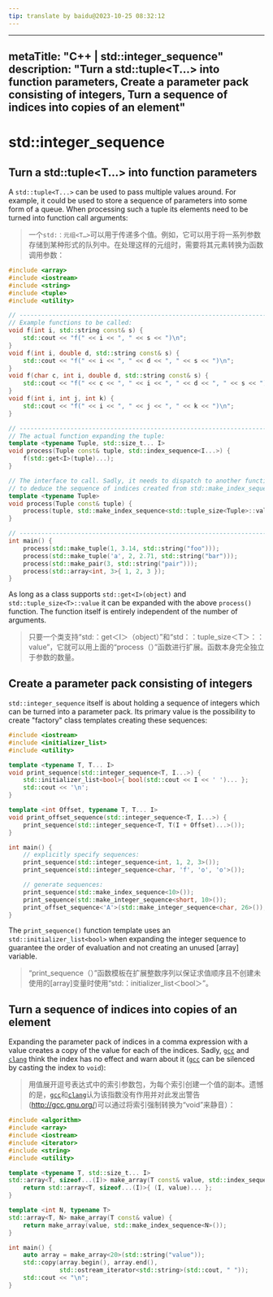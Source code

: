 ```yaml
---
tip: translate by baidu@2023-10-25 08:32:12
---
```

---
metaTitle: "C++ | std::integer_sequence"
description: "Turn a std::tuple<T...> into function parameters, Create a parameter pack consisting of integers, Turn a sequence of indices into copies of an element"
---

# std::integer_sequence




## Turn a std::tuple<T...> into function parameters



A `std::tuple<T...>` can be used to pass multiple values around. For example, it could be used to store a sequence of parameters into some form of a queue. When processing such a tuple its elements need to be turned into function call arguments:

> 一个`std:：元组<T…>`可以用于传递多个值。例如，它可以用于将一系列参数存储到某种形式的队列中。在处理这样的元组时，需要将其元素转换为函数调用参数：

```cpp
#include <array>
#include <iostream>
#include <string>
#include <tuple>
#include <utility>

// ----------------------------------------------------------------------------
// Example functions to be called:
void f(int i, std::string const& s) {
    std::cout << "f(" << i << ", " << s << ")\n";
}
void f(int i, double d, std::string const& s) {
    std::cout << "f(" << i << ", " << d << ", " << s << ")\n";
}
void f(char c, int i, double d, std::string const& s) {
    std::cout << "f(" << c << ", " << i << ", " << d << ", " << s << ")\n";
}
void f(int i, int j, int k) {
    std::cout << "f(" << i << ", " << j << ", " << k << ")\n";
}

// ----------------------------------------------------------------------------
// The actual function expanding the tuple:
template <typename Tuple, std::size_t... I>
void process(Tuple const& tuple, std::index_sequence<I...>) {
    f(std::get<I>(tuple)...);
}

// The interface to call. Sadly, it needs to dispatch to another function
// to deduce the sequence of indices created from std::make_index_sequence<N>
template <typename Tuple>
void process(Tuple const& tuple) {
    process(tuple, std::make_index_sequence<std::tuple_size<Tuple>::value>());
}

// ----------------------------------------------------------------------------
int main() {
    process(std::make_tuple(1, 3.14, std::string("foo")));
    process(std::make_tuple('a', 2, 2.71, std::string("bar")));
    process(std::make_pair(3, std::string("pair")));
    process(std::array<int, 3>{ 1, 2, 3 });
}

```


As long as a class supports `std::get<I>(object)` and `std::tuple_size<T>::value` it can be expanded with the above `process()` function. The function itself is entirely independent of the number of arguments.

> 只要一个类支持“std:：get＜I＞（object）”和“std：：tuple_size＜T＞：：value”，它就可以用上面的“process（）”函数进行扩展。函数本身完全独立于参数的数量。



## Create a parameter pack consisting of integers


`std::integer_sequence` itself is about holding a sequence of integers which can be turned into a parameter pack. Its primary value is the possibility to create "factory" class templates creating these sequences:

```cpp
#include <iostream>
#include <initializer_list>
#include <utility>

template <typename T, T... I>
void print_sequence(std::integer_sequence<T, I...>) {
    std::initializer_list<bool>{ bool(std::cout << I << ' ')... };
    std::cout << '\n';
}

template <int Offset, typename T, T... I>
void print_offset_sequence(std::integer_sequence<T, I...>) {
    print_sequence(std::integer_sequence<T, T(I + Offset)...>());
}

int main() {
    // explicitly specify sequences:
    print_sequence(std::integer_sequence<int, 1, 2, 3>());
    print_sequence(std::integer_sequence<char, 'f', 'o', 'o'>());

    // generate sequences:
    print_sequence(std::make_index_sequence<10>());
    print_sequence(std::make_integer_sequence<short, 10>());
    print_offset_sequence<'A'>(std::make_integer_sequence<char, 26>());
}

```


The `print_sequence()` function template uses an `std::initializer_list<bool>` when expanding the integer sequence to guarantee the order of evaluation and not creating an unused [array] variable.

> “print_sequence（）”函数模板在扩展整数序列以保证求值顺序且不创建未使用的[array]变量时使用“std:：initializer_list＜bool＞”。



## Turn a sequence of indices into copies of an element



Expanding the parameter pack of indices in a comma expression with a value creates a copy of the value for each of the indices. Sadly, [`gcc`](http://gcc.gnu.org/) and [`clang`](http://clang.llvm.org/) think the index has no effect and warn about it ([`gcc`](http://gcc.gnu.org/) can be silenced by casting the index to `void`):

> 用值展开逗号表达式中的索引参数包，为每个索引创建一个值的副本。遗憾的是，[`gcc`](http://gcc.gnu.org/)和[`clang`](http://clang.llvm.org/)认为该指数没有作用并对此发出警告(http://gcc.gnu.org/)可以通过将索引强制转换为“void”来静音）：

```cpp
#include <algorithm>
#include <array>
#include <iostream>
#include <iterator>
#include <string>
#include <utility>

template <typename T, std::size_t... I>
std::array<T, sizeof...(I)> make_array(T const& value, std::index_sequence<I...>) {
    return std::array<T, sizeof...(I)>{ (I, value)... };
}

template <int N, typename T>
std::array<T, N> make_array(T const& value) {
    return make_array(value, std::make_index_sequence<N>());
}

int main() {
    auto array = make_array<20>(std::string("value"));
    std::copy(array.begin(), array.end(),
              std::ostream_iterator<std::string>(std::cout, " "));
    std::cout << "\n";
}

```


